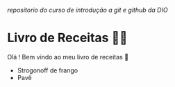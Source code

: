 *repositorio do curso de introdução a git e github da DIO*
# Livro de Receitas :woman_cook:

Olá ! Bem vindo ao meu livro de receitas :wave:

- Strogonoff de frango
- Pavê
